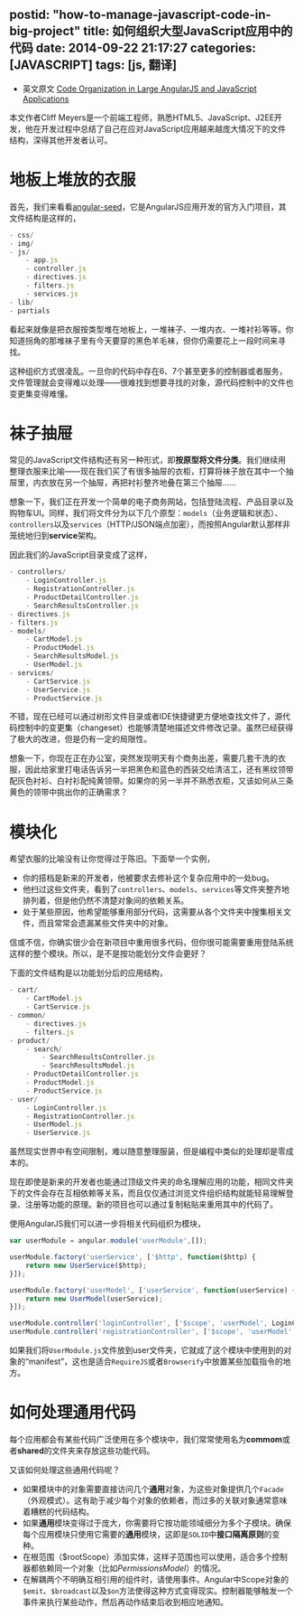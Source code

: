 postid: "how-to-manage-javascript-code-in-big-project"
title: 如何组织大型JavaScript应用中的代码
date: 2014-09-22 21:17:27
categories: [JAVASCRIPT]
tags: [js, 翻译]
---

- 英文原文 [Code Organization in Large AngularJS and JavaScript Applications](http://cliffmeyers.com/blog/2013/4/21/code-organization-angularjs-javascript)

本文作者Cliff Meyers是一个前端工程师，熟悉HTML5、JavaScript、J2EE开发，他在开发过程中总结了自己在应对JavaScript应用越来越庞大情况下的文件结构，深得其他开发者认可。



# 地板上堆放的衣服

首先，我们来看看[angular-seed](https://github.com/angular/angular-seed)，它是AngularJS应用开发的官方入门项目，其文件结构是这样的，

```javascript
- css/
- img/
- js/
    - app.js
    - controller.js
    - directives.js
    - filters.js
    - services.js
- lib/
- partials
```


看起来就像是把衣服按类型堆在地板上，一堆袜子、一堆内衣、一堆衬衫等等。你知道拐角的那堆袜子里有今天要穿的黑色羊毛袜，但你仍需要花上一段时间来寻找。

这种组织方式很凌乱。一旦你的代码中存在6、7个甚至更多的控制器或者服务，文件管理就会变得难以处理——很难找到想要寻找的对象，源代码控制中的文件也变更集变得难懂。

# 袜子抽屉

常见的JavaScript文件结构还有另一种形式，即**按原型将文件分类**。我们继续用整理衣服来比喻——现在我们买了有很多抽屉的衣柜，打算将袜子放在其中一个抽屉里，内衣放在另一个抽屉，再把衬衫整齐地叠在第三个抽屉……

想象一下，我们正在开发一个简单的电子商务网站，包括登陆流程、产品目录以及购物车UI。同样，我们将文件分为以下几个原型：`models`（业务逻辑和状态）、`controllers`以及`services`（HTTP/JSON端点加密），而按照Angular默认那样非笼统地归到**service**架构。

因此我们的JavaScript目录变成了这样，

```javascript
- controllers/
    - LoginController.js
    - RegistrationController.js
    - ProductDetailController.js
    - SearchResultsController.js
- directives.js
- filters.js
- models/
    - CartModel.js
    - ProductModel.js
    - SearchResultsModel.js
    - UserModel.js
- services/
    - CartService.js
    - UserService.js
    - ProductService.js
```

不错，现在已经可以通过树形文件目录或者IDE快捷键更方便地查找文件了，源代码控制中的变更集（changeset）也能够清楚地描述文件修改记录。虽然已经获得了极大的改进，但是仍有一定的局限性。

想象一下，你现在正在办公室，突然发现明天有个商务出差，需要几套干洗的衣服，因此给家里打电话告诉另一半把黑色和蓝色的西装交给清洁工，还有黑纹领带配灰色衬衫、白衬衫配纯黄领带。如果你的另一半并不熟悉衣柜，又该如何从三条黄色的领带中挑出你的正确需求？

# 模块化

希望衣服的比喻没有让你觉得过于陈旧。下面举一个实例，

- 你的搭档是新来的开发者，他被要求去修补这个复杂应用中的一处bug。
- 他扫过这些文件夹，看到了`controllers`、`models`、`services`等文件夹整齐地排列着，但是他仍然不清楚对象间的依赖关系。
- 处于某些原因，他希望能够重用部分代码，这需要从各个文件夹中搜集相关文件，而且常常会遗漏某些文件夹中的对象。

信或不信，你确实很少会在新项目中重用很多代码，但你很可能需要重用登陆系统这样的整个模块。所以，是不是按功能划分文件会更好？

下面的文件结构是以功能划分后的应用结构，

```javascript
- cart/
    - CartModel.js
    - CartService.js
- common/
    - directives.js
    - filters.js
- product/
    - search/
        - SearchResultsController.js
        - SearchResultsModel.js
    - ProductDetailController.js
    - ProductModel.js
    - ProductService.js
- user/
    - LoginController.js
    - RegistrationController.js
    - UserModel.js
    - UserService.js
```

虽然现实世界中有空间限制，难以随意整理服装，但是编程中类似的处理却是零成本的。

现在即使是新来的开发者也能通过顶级文件夹的命名理解应用的功能，相同文件夹下的文件会存在互相依赖等关系，而且仅仅通过浏览文件组织结构就能轻易理解登录、注册等功能的原理。新的项目也可以通过复制粘贴来重用其中的代码了。

使用AngularJS我们可以进一步将相关代码组织为模块，

```javascript
var userModule = angular.module('userModule',[]);

userModule.factory('userService', ['$http', function($http) {
    return new UserService($http);
}]);

userModule.factory('userModel', ['userService', function(userService) {
    return new UserModel(userService);
}]);

userModule.controller('loginController', ['$scope', 'userModel', LoginController]);
userModule.controller('registrationController', ['$scope', 'userModel', RegistrationController]);
```

如果我们将`UserModule.js`文件放到user文件夹，它就成了这个模块中使用到的对象的“manifest”，这也是适合`RequireJS`或者`Browserify`中放置某些加载指令的地方。

# 如何处理通用代码

每个应用都会有某些代码广泛使用在多个模块中，我们常常使用名为**commom**或者**shared**的文件夹来存放这些功能代码。

又该如何处理这些通用代码呢？

- 如果模块中的对象需要直接访问几个**通用**对象，为这些对象提供几个`Facade`（外观模式）。这有助于减少每个对象的依赖者，而过多的关联对象通常意味着糟糕的代码结构。
- 如果**通用**模块变得过于庞大，你需要将它按功能领域细分为多个子模块。确保每个应用模块只使用它需要的**通用**模块，这即是`SOLID`中**接口隔离原则**的变种。
- 在根范围（$rootScope）添加实体，这样子范围也可以使用，适合多个控制器都依赖同一个对象（比如*PermissionsModel*）的情况。
- 在解耦两个不明确互相引用的组件时，请使用事件。Angular中Scope对象的`$emit`、`$broadcast`以及`$on`方法使得这种方式变得现实。控制器能够触发一个事件来执行某些动作，然后再动作结束后收到相应地通知。

